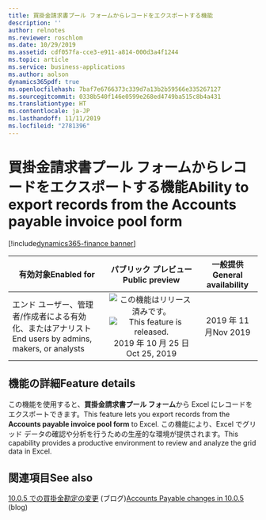 ```yaml
---
title: 買掛金請求書プール フォームからレコードをエクスポートする機能
description: ''
author: relnotes
ms.reviewer: roschlom
ms.date: 10/29/2019
ms.assetid: cdf057fa-cce3-e911-a814-000d3a4f1244
ms.topic: article
ms.service: business-applications
ms.author: aolson
dynamics365pdf: true
ms.openlocfilehash: 7baf7e6766373c339d7a13b2b59566e335267127
ms.sourcegitcommit: 0338b540f146e0599e268ed4749ba515c8b4a431
ms.translationtype: HT
ms.contentlocale: ja-JP
ms.lasthandoff: 11/11/2019
ms.locfileid: "2781396"
---
```

# <a name="ability-to-export-records-from-the-accounts-payable-invoice-pool-form"></a><span data-ttu-id="d859a-102">買掛金請求書プール フォームからレコードをエクスポートする機能</span><span class="sxs-lookup"><span data-stu-id="d859a-102">Ability to export records from the Accounts payable invoice pool form</span></span>
[!include[dynamics365-finance banner](../includes/dynamics365-finance.md)]

| <span data-ttu-id="d859a-103">有効対象</span><span class="sxs-lookup"><span data-stu-id="d859a-103">Enabled for</span></span>    |  <span data-ttu-id="d859a-104">パブリック プレビュー</span><span class="sxs-lookup"><span data-stu-id="d859a-104">Public preview</span></span> | <span data-ttu-id="d859a-105">一般提供</span><span class="sxs-lookup"><span data-stu-id="d859a-105">General availability</span></span> | 
| ---------- | :----------: |:----------: |
|<span data-ttu-id="d859a-106">エンド ユーザー、管理者/作成者による有効化、またはアナリスト</span><span class="sxs-lookup"><span data-stu-id="d859a-106">End users by admins, makers, or analysts</span></span>|<span data-ttu-id="d859a-107">![この機能はリリース済みです。](/dynamics365-release-plan/media/green-checkmark.png "この機能はリリース済みです。")</span><span class="sxs-lookup"><span data-stu-id="d859a-107">![This feature is released.](/dynamics365-release-plan/media/green-checkmark.png "This feature is released.")</span></span> <span data-ttu-id="d859a-108">2019 年 10 月 25 日</span><span class="sxs-lookup"><span data-stu-id="d859a-108">Oct 25, 2019</span></span>| <span data-ttu-id="d859a-109">2019 年 11 月</span><span class="sxs-lookup"><span data-stu-id="d859a-109">Nov 2019</span></span>|






## <a name="feature-details"></a><span data-ttu-id="d859a-110">機能の詳細</span><span class="sxs-lookup"><span data-stu-id="d859a-110">Feature details</span></span>
<!--feature detail start -->
<span data-ttu-id="d859a-111">この機能を使用すると、**買掛金請求書プール フォーム**から Excel にレコードをエクスポートできます。</span><span class="sxs-lookup"><span data-stu-id="d859a-111">This feature lets you export records from the **Accounts payable invoice pool form** to Excel.</span></span> <span data-ttu-id="d859a-112">この機能により、Excel でグリッド データの確認や分析を行うための生産的な環境が提供されます。</span><span class="sxs-lookup"><span data-stu-id="d859a-112">This capability provides a productive environment to review and analyze the grid data in Excel.</span></span>
<!--feature detail end -->










## <a name="see-also"></a><span data-ttu-id="d859a-113">関連項目</span><span class="sxs-lookup"><span data-stu-id="d859a-113">See also</span></span>

<span data-ttu-id="d859a-114">[10.0.5 での買掛金勘定の変更](https://community.dynamics.com/365/financeandoperations/b/financials/posts/accounts-payable-changes-in-10-0-5) (ブログ)</span><span class="sxs-lookup"><span data-stu-id="d859a-114">[Accounts Payable changes in 10.0.5](https://community.dynamics.com/365/financeandoperations/b/financials/posts/accounts-payable-changes-in-10-0-5) (blog)</span></span>
